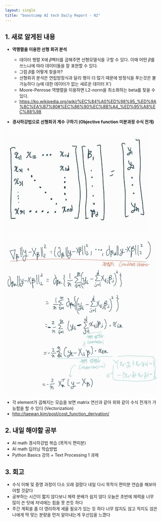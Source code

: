 ```yaml
---
layout: single
title: "boostcamp AI tech Daily Report - 02"
---
```

## 1. 새로 알게된 내용
- **역행렬을 이용한 선형 회귀 분석**

	- 데이터 행렬 X에 $\beta$벡터를 곱해주면 선형모델식을 구할 수 있다. 이때 어떤 $\beta$를 쓰느냐에 따라 데이터들을 잘 표현할 수 있다.
	- 그럼 $\beta$를 어떻게 찾을까?
	- 선형회귀 분석은 연립방정식과 달리 행이 더 많기 때문에 방정식을 푸는것은 불가능하다 (y에 대한 데이터가 없는 새로운 데이터 X')
	- Moore-Penrose 역행렬을 이용하면 L2-norm을 최소화하는 beta를 찾을 수 있다.
	- https://ko.wikipedia.org/wiki/%EC%84%A0%ED%98%95_%ED%9A%8C%EA%B7%80#%EC%86%90%EC%8B%A4_%ED%95%A8%EC%88%98
- **경사하강법으로 선형회귀 계수 구하기 (Objective function 미분과정 수식 전개)**

![jpg](/assets/images/2022-01-18/20220118_234040196.jpg)
![jpg](/assets/images/2022-01-18/20220118_234214559.jpg)

  - 각 element가 곱해지는 모습을 보면 matrix 연산과 같아 위와 같이 수식 전개가 가능함을 할 수 있다 (Vectorization)
  - http://taewan.kim/post/cost_function_derivation/


## 2. 내일 해야할 공부
- AI math 경사하강법 복습 (목적식 편미분)
- AI math 딥러닝 학습방법
- Python Basics 강의 + Text Processing 1 과제

## 3. 회고
- 수식 이해 및 증명 과정이 다소 오래 걸렸다 내일 다시 목적식 편미분 연습을 해보아야할 것같다
- 공부하는 시간이 짧지 않다보니 체력 분배가 쉽지 않다 오늘은 초반에 체력을 너무 많이 쓴 탓에 저녁에는 힘을 못 쓴듯 하다
- 주간 계획을 좀 더 영리하게 세울 필요가 있는 듯 하다 너무 많지도 않고 적지도 않은 나에게 딱 맞는 분량을 먼저 알아내는게 우선임을 느꼈다 
